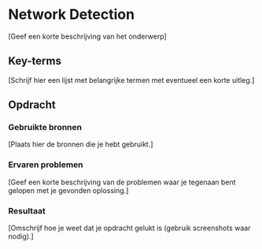 # Network Detection
[Geef een korte beschrijving van het onderwerp]

## Key-terms
[Schrijf hier een lijst met belangrijke termen met eventueel een korte uitleg.]

## Opdracht
### Gebruikte bronnen
[Plaats hier de bronnen die je hebt gebruikt.]

### Ervaren problemen
[Geef een korte beschrijving van de problemen waar je tegenaan bent gelopen met je gevonden oplossing.]

### Resultaat
[Omschrijf hoe je weet dat je opdracht gelukt is (gebruik screenshots waar nodig).]
